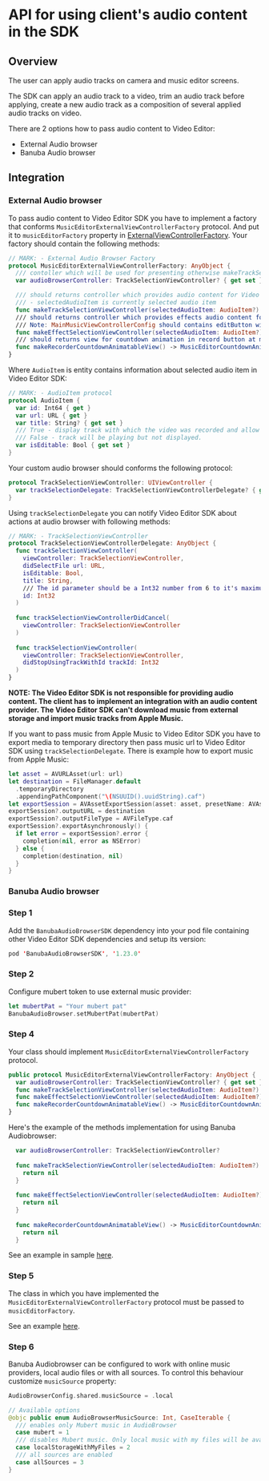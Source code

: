 # API for using client's audio content in the SDK
## Overview

The user can apply audio tracks on camera and music editor screens.

The SDK can apply an audio track to a video, trim an audio track before applying, create a new audio track as a composition of several applied audio tracks on video.

There are 2 options how to pass audio content to Video Editor:

- External Audio browser
- Banuba Audio browser

## Integration
### External Audio browser

To pass audio content to Video Editor SDK you have to implement a factory that conforms ```MusicEditorExternalViewControllerFactory``` protocol. And put it to ```musicEditorFactory``` property in [ExternalViewControllerFactory](https://github.com/Banuba/ve-sdk-ios-integration-sample/blob/main/Example/Example/ViewController.swift#L24). Your factory should contain the following methods:

```swift
// MARK: - External Audio Browser Factory
protocol MusicEditorExternalViewControllerFactory: AnyObject {
  /// contoller which will be used for presenting otherwise makeTrackSelectionViewController will be used
  var audioBrowserController: TrackSelectionViewController? { get set }

  /// should returns controller which provides audio content for Video Editor SDK
  /// - selectedAudioItem is currently selected audio item
  func makeTrackSelectionViewController(selectedAudioItem: AudioItem?) -> TrackSelectionViewController?
  /// should returns controller which provides effects audio content for Video Editor SDK
  /// Note: MainMusicViewControllerConfig should contains editButton with type .effect
  func makeEffectSelectionViewController(selectedAudioItem: AudioItem?) -> EffectSelectionViewController?
  /// should returns view for countdown animation in record button at music editor
  func makeRecorderCountdownAnimatableView() -> MusicEditorCountdownAnimatableView?
}
```
Where ```AudioItem``` is entity contains information about selected audio item in Video Editor SDK:
```swift
// MARK: - AudioItem protocol
protocol AudioItem {
  var id: Int64 { get }
  var url: URL { get }
  var title: String? { get set }
  /// True - display track with which the video was recorded and allow users to edit it.
  /// False - track will be playing but not displayed.
  var isEditable: Bool { get set }
}
```

Your custom audio browser should conforms the following protocol:
```swift
protocol TrackSelectionViewController: UIViewController {
  var trackSelectionDelegate: TrackSelectionViewControllerDelegate? { get set }
}
```
Using ```trackSelectionDelegate``` you can notify Video Editor SDK about actions at audio browser with following methods:
```swift
// MARK: - TrackSelectionViewController
protocol TrackSelectionViewControllerDelegate: AnyObject {
  func trackSelectionViewController(
    viewController: TrackSelectionViewController,
    didSelectFile url: URL,
    isEditable: Bool,
    title: String,
    /// The id parameter should be a Int32 number from 6 to it's maximum value
    id: Int32
  )
  
  func trackSelectionViewControllerDidCancel(
    viewController: TrackSelectionViewController
  )
  
  func trackSelectionViewController(
    viewController: TrackSelectionViewController,
    didStopUsingTrackWithId trackId: Int32
  )
}
```

**NOTE: The Video Editor SDK is not responsible for providing audio content. The client has to implement an integration with an audio content provider.
The Video Editor SDK can't download music from external storage and import music tracks from Apple Music.**

If you want to pass music from Apple Music to Video Editor SDK you have to export media to temporary directory then pass music url to Video Editor SDK using ```trackSelectionDelegate```. There is example how to export music from Apple Music:
```swift
let asset = AVURLAsset(url: url)
let destination = FileManager.default
  .temporaryDirectory
  .appendingPathComponent("\(NSUUID().uuidString).caf")
let exportSession = AVAssetExportSession(asset: asset, presetName: AVAssetExportPresetPassthrough)
exportSession?.outputURL = destination
exportSession?.outputFileType = AVFileType.caf
exportSession?.exportAsynchronously() {
  if let error = exportSession?.error {
    completion(nil, error as NSError)
  } else {
    completion(destination, nil)
  }
}
```

### Banuba Audio browser

### Step 1

Add the ```BanubaAudioBrowserSDK``` dependency into your pod file containing other Video Editor SDK dependencies and setup its version:

```swift
pod 'BanubaAudioBrowserSDK', '1.23.0'

```
### Step 2

Configure mubert token to use external music provider:
```swift
let mubertPat = "Your mubert pat"
BanubaAudioBrowser.setMubertPat(mubertPat)
```

### Step 4

Your class should implement ```MusicEditorExternalViewControllerFactory``` protocol.
```swift
public protocol MusicEditorExternalViewControllerFactory: AnyObject {
  var audioBrowserController: TrackSelectionViewController? { get set }
  func makeTrackSelectionViewController(selectedAudioItem: AudioItem?) -> TrackSelectionViewController?
  func makeEffectSelectionViewController(selectedAudioItem: AudioItem?) -> EffectSelectionViewController?
  func makeRecorderCountdownAnimatableView() -> MusicEditorCountdownAnimatableView?
}
```
Here's the example of the methods implementation for using Banuba Audiobrowser:
```swift
  var audioBrowserController: TrackSelectionViewController?
  
  func makeTrackSelectionViewController(selectedAudioItem: AudioItem?) -> TrackSelectionViewController? {
    return nil
  }
  
  func makeEffectSelectionViewController(selectedAudioItem: AudioItem?) -> EffectSelectionViewController? {
    return nil
  }
  
  func makeRecorderCountdownAnimatableView() -> MusicEditorCountdownAnimatableView? {
    return nil
  }
```
See an example in sample [here](https://github.com/Banuba/ve-sdk-ios-integration-sample/blob/main/Example/Example/Helpers/MusicEditorViewControllerFactory.swift#L14).

### Step 5

The class in which you have implemented the ``` MusicEditorExternalViewControllerFactory ``` protocol must be passed to ```musicEditorFactory```.

See an example [here](https://github.com/Banuba/ve-sdk-ios-integration-sample/blob/main/Example/Example/ViewController.swift#L30).

### Step 6

Banuba Audiobrowser can be configured to work with online music providers, local audio files or with all sources. To control this behaviour customize ```musicSource``` property:
```swift
AudioBrowserConfig.shared.musicSource = .local

// Available options
@objc public enum AudioBrowserMusicSource: Int, CaseIterable {
  /// enables only Mubert music in AudioBrowser
  case mubert = 1
  /// disables Mubert music. Only local music with my files will be available
  case localStorageWithMyFiles = 2
  /// all sources are enabled
  case allSources = 3
}
```
